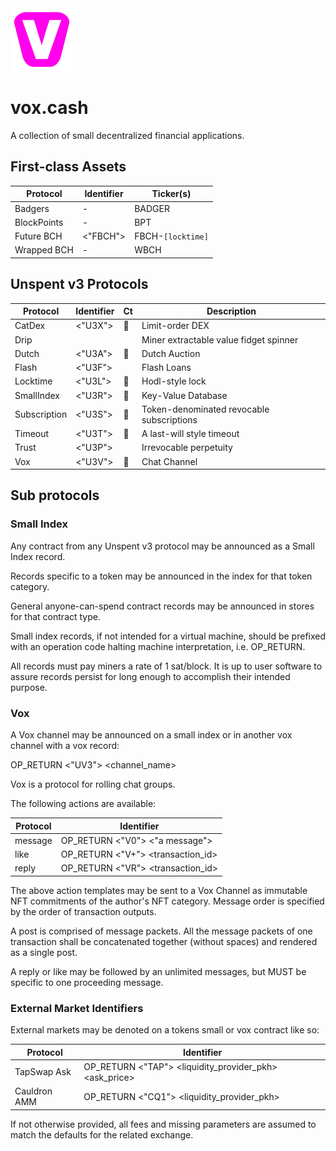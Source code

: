 <img width=100px src="./static/vox.svg">

# vox.cash

A collection of small decentralized financial applications.


## First-class Assets

| Protocol    | Identifier | Ticker(s)         |
| ----------- | ---------- | ----------------- |
| Badgers     | -          | BADGER            |
| BlockPoints | -          | BPT               |
| Future BCH  | <"FBCH">   | FBCH-`[locktime]` |
| Wrapped BCH | -          | WBCH              |

## Unspent v3 Protocols

| Protocol     | Identifier | Ct  | Description                               |
| ------------ | ---------- | --- | ----------------------------------------- |
| CatDex       | <"U3X">    | 🔵   | Limit-order DEX                           |
| Drip         |            |     | Miner extractable value fidget spinner    |
| Dutch        | <"U3A">    | 🔵   | Dutch Auction                             |
| Flash        | <"U3F">    |     | Flash Loans                               |
| Locktime     | <"U3L">    | 🔵   | Hodl-style lock                           |
| SmallIndex   | <"U3R">    | 🔵   | Key-Value Database                        |
| Subscription | <"U3S">    | 🔵   | Token-denominated revocable subscriptions |
| Timeout      | <"U3T">    | 🔵   | A last-will style timeout                 |
| Trust        | <"U3P">    |     | Irrevocable perpetuity                    |
| Vox          | <"U3V">    | 🔵   | Chat Channel                              |



## Sub protocols

### Small Index

Any contract from any Unspent v3 protocol may be announced as a Small Index record. 

Records specific to a token may be announced in the index for that token category. 

General anyone-can-spend contract records may be announced in stores for that contract type. 

Small index records, if not intended for a virtual machine, should be prefixed with an operation code halting machine interpretation, i.e. OP_RETURN. 

All records must pay miners a rate of 1 sat/block. It is up to user software to assure records persist for long enough to accomplish their intended purpose. 

### Vox 

A Vox channel may be announced on a small index or in another vox channel with a vox record:

   OP_RETURN <"UV3"> <channel_name>

Vox is a protocol for rolling chat groups.

The following actions are available:

| Protocol | Identifier                        |
| -------- | --------------------------------- |
| message  | OP_RETURN <"V0"> <"a message">    |
| like     | OP_RETURN <"V+"> <transaction_id> |
| reply    | OP_RETURN <"VR"> <transaction_id> |

The above action templates may be sent to a Vox Channel as immutable NFT commitments of the author's NFT category. Message order is specified by the order of transaction outputs.

A post is comprised of message packets. All the message packets of one transaction shall be concatenated together (without spaces) and rendered as a single post. 

A reply or like may be followed by an unlimited messages, but MUST be specific to one proceeding message.


### External Market Identifiers

External markets may be denoted on a tokens small or vox contract like so:

| Protocol     | Identifier                                              |
| ------------ | ------------------------------------------------------- |
| TapSwap Ask  | OP_RETURN <"TAP"> <liquidity_provider_pkh> \<ask_price> |
| Cauldron AMM | OP_RETURN <"CQ1"> \<liquidity_provider_pkh>             |

If not otherwise provided, all fees and missing parameters are assumed to match the defaults for the related exchange. 